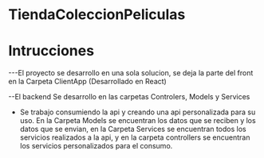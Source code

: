 # TiendaColeccionPeliculas

# Intrucciones

---El proyecto se desarrollo en una sola solucion, se deja la parte del front en la Carpeta ClientApp (Desarrollado en React)

--El backend Se desarrollo en las carpetas Controlers, Models y Services
  + Se trabajo consumiendo la api y creando una api personalizada para su uso. En la Carpeta Models se encuentran los datos que     se reciben y los datos que se envian, en la Carpeta Services se encuentran todos los servicios realizados a la api, y en la     carpeta controllers se encuentran los servicios personalizados para el consumo. 

